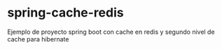 # spring-cache-redis

Ejemplo de proyecto spring boot con cache en redis y segundo nivel de cache para hibernate
